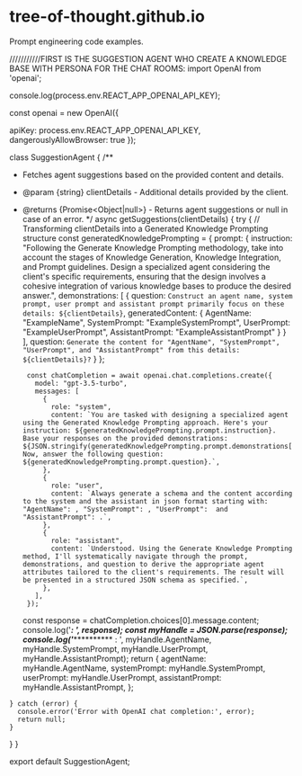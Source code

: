 # tree-of-thought.github.io
Prompt engineering code examples.

///////////FIRST IS THE SUGGESTION AGENT WHO CREATE A KNOWLEDGE BASE WITH PERSONA FOR THE CHAT ROOMS:
import OpenAI from 'openai';

console.log(process.env.REACT_APP_OPENAI_API_KEY);

const openai = new OpenAI({
  
  apiKey: process.env.REACT_APP_OPENAI_API_KEY, 
  dangerouslyAllowBrowser: true
});

class SuggestionAgent {
  /**
   * Fetches agent suggestions based on the provided content and details.
   * @param {string} clientDetails - Additional details provided by the client.
   * @returns {Promise<Object|null>} - Returns agent suggestions or null in case of an error.
   */
  async getSuggestions(clientDetails) {
   try {
          // Transforming clientDetails into a Generated Knowledge Prompting structure
          const generatedKnowledgePrompting = {
            prompt: {
              instruction: "Following the Generate Knowledge Prompting methodology, take into account the stages of Knowledge Generation, Knowledge Integration, and Prompt guidelines. Design a specialized agent considering the client's specific requirements, ensuring that the design involves a cohesive integration of various knowledge bases to produce the desired answer.",
              demonstrations: [
                {
                  question: `Construct an agent name, system prompt, user prompt and assistant prompt primarily focus on these details: ${clientDetails}`,
                  generatedContent: {
                    AgentName: "ExampleName",
                    SystemPrompt: "ExampleSystemPrompt",
                    UserPrompt: "ExampleUserPrompt",
                    AssistantPrompt: "ExampleAssistantPrompt"
                  }
                }
              ],
              question: `Generate the content for "AgentName", "SystemPrompt", "UserPrompt", and "AssistantPrompt" from this details: ${clientDetails}?`
            }
          };
    
          const chatCompletion = await openai.chat.completions.create({
            model: "gpt-3.5-turbo",
            messages: [
              {
                role: "system",
                content: `You are tasked with designing a specialized agent using the Generated Knowledge Prompting approach. Here's your instruction: ${generatedKnowledgePrompting.prompt.instruction}. Base your responses on the provided demonstrations: ${JSON.stringify(generatedKnowledgePrompting.prompt.demonstrations[0])}. Now, answer the following question: ${generatedKnowledgePrompting.prompt.question}.`,
              },
              {
                role: "user",
                content: `Always generate a schema and the content according to the system and the assistant in json format starting with: "AgentName": , "SystemPrompt": , "UserPrompt":  and "AssistantPrompt": .`,
              },
              {
                role: "assistant",
                content: `Understood. Using the Generate Knowledge Prompting method, I'll systematically navigate through the prompt, demonstrations, and question to derive the appropriate agent attributes tailored to the client's requirements. The result will be presented in a structured JSON schema as specified.`,
              },
            ],
          });

      const response = chatCompletion.choices[0].message.content;
      console.log('***: ', response);
      const myHandle = JSON.parse(response);
      console.log('************* : ', myHandle.AgentName, myHandle.SystemPrompt, myHandle.UserPrompt, myHandle.AssistantPrompt);
      return {
        agentName: myHandle.AgentName,
        systemPrompt: myHandle.SystemPrompt,
        userPrompt: myHandle.UserPrompt,
        assistantPrompt: myHandle.AssistantPrompt,
      };

    } catch (error) {
      console.error('Error with OpenAI chat completion:', error);
      return null;
    }
  }
}



export default SuggestionAgent;
